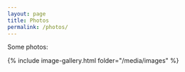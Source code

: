 ```yaml
---
layout: page
title: Photos
permalink: /photos/
---
```



Some photos:

{% include image-gallery.html folder="/media/images" %}

